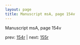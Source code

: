 ```yaml
---
layout: page
title: Manuscript msA, page 154v
---
```


Manuscript msA, page 154v

prev:  [154r](../154r) | next:  [155r](../155r)